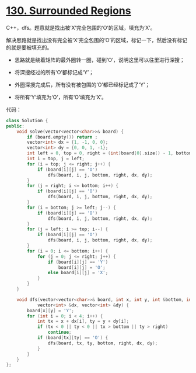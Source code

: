 # [130. Surrounded Regions](https://leetcode-cn.com/problems/surrounded-regions/)

C++，dfs。题意就是找出被‘X’完全包围的‘O’的区域，填充为‘X’。

解决思路就是找出没有完全被‘X’完全包围的‘O’的区域，标记一下，然后没有标记的就是要被填充的。

- 思路就是绕着矩阵的最外圈转一圈，碰到‘O’，说明这里可以往里进行深搜；

- 将深搜经过的所有‘O’都标记成‘Y’；
- 外圈深搜完成后，所有没有被包围的‘O’都已经标记成了‘Y’；
- 将所有‘Y’填充为‘O’，所有‘O’填充为‘X’。

代码：

```cpp
class Solution {
public:
    void solve(vector<vector<char>>& board) {
        if (board.empty()) return ;
        vector<int> dx = {1, -1, 0, 0};
        vector<int> dy = {0, 0, 1, -1};
        int left = 0, top = 0, right = (int)board[0].size() - 1, bottom = (int)board.size() - 1;
        int i = top, j = left;
        for (i = top; j <= right; j++) {
            if (board[i][j] == 'O') 
                dfs(board, i, j, bottom, right, dx, dy);
        }
        for (j = right; i <= bottom; i++) {
            if (board[i][j] == 'O') 
                dfs(board, i, j, bottom, right, dx, dy);
        }
        for (i = bottom; j >= left; j--) {
            if (board[i][j] == 'O') 
                dfs(board, i, j, bottom, right, dx, dy);
        }
        for (j = left; i >= top; i--) {
            if (board[i][j] == 'O') 
                dfs(board, i, j, bottom, right, dx, dy);
        }
        for (i = 0; i <= bottom; i++) {
            for (j = 0; j <= right; j++) {
                if (board[i][j] == 'Y')
                    board[i][j] = 'O';
                else board[i][j] = 'X';
            }
        }
    }

    void dfs(vector<vector<char>>& board, int x, int y, int &bottom, int &right, 
            vector<int> &dx, vector<int> &dy) {
        board[x][y] = 'Y';
        for (int i = 0; i < 4; i++) {
            int tx = x + dx[i], ty = y + dy[i];
            if (tx < 0 || ty < 0 || tx > bottom || ty > right) 
                continue;
            if (board[tx][ty] == 'O') {
                dfs(board, tx, ty, bottom, right, dx, dy);
            }     
        }
    }
};
```



